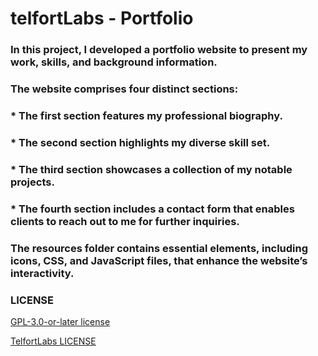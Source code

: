 # telfortLabs - Portfolio

### In this project, I developed a portfolio website to present my work, skills, and background information.
###
### The website comprises four distinct sections:
###
### * The first section features my professional biography.
### * The second section highlights my diverse skill set.
### * The third section showcases a collection of my notable projects.
### * The fourth section includes a contact form that enables clients to reach out to me for further inquiries.
###
### The resources folder contains essential elements, including icons, CSS, and JavaScript files, that enhance the website’s interactivity.
###

### LICENSE
[GPL-3.0-or-later license](COPYING)

[TelfortLabs LICENSE](LICENSE)
